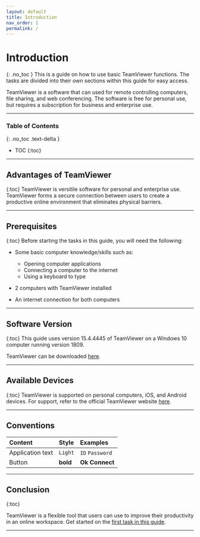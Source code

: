 ```yaml
---
layout: default
title: Introduction
nav_order: 1
permalink: /
---
```


# Introduction
{: .no_toc }
This is a guide on how to use basic TeamViewer functions. The tasks are divided into their own sections within this guide for easy access.
  
TeamViewer is a software that can used for remote controlling computers, file sharing, and web conferencing. The software is free for personal use, but requires a subscription for business and enterprise use. 

---

### Table of Contents
{: .no_toc .text-delta }

* TOC
{:toc}

---

## Advantages of TeamViewer
{:toc}
TeamViewer is versitile software for personal and enterprise use. TeamViewer forms a secure connection between users to create a productive online environment that eliminates physical barriers.

---

## Prerequisites
{:toc}
Before starting the tasks in this guide, you will need the following:
- Some basic computer knowledge/skills such as:
    
    - Opening computer applications
    - Connecting a computer to the internet
    - Using a keyboard to type
- 2 computers with TeamViewer installed
- An internet connection for both computers

---

## Software Version
{:toc}
This guide uses version 15.4.4445 of TeamViewer on a Windows 10 computer running version 1809. 

 TeamViewer can be downloaded [here](https://www.teamviewer.com/en-us/?gclid=EAIaIQobChMImZTtyp7S6AIVg-NkCh3pXgGsEAAYASAAEgLQdfD_BwE]).

---

## Available Devices
{:toc}
TeamViewer is supported on personal computers, iOS, and Android devices. For support, refer to the official TeamViewer website [here](https://www.teamviewer.com/en/solutions/support-mobile-devices/]).

---

## Conventions

| Content | Style | Examples |
|:-----------------|:---------|:-------------------|
| Application text | `Light` | `ID` `Password` |
| Button | **bold** | **Ok** **Connect** |

---

## Conclusion
{:toc}

TeamViewer is a flexible tool that users can use to improve their productivity in an online workspace. Get started on the [first task in this guide](https://bduong4.github.io/just-the-docs/docs/task_1).

---

